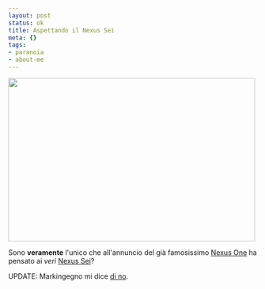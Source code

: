 ```yaml
--- 
layout: post
status: ok
title: Aspettando il Nexus Sei
meta: {}
tags: 
- paranoia
- about-me
---
```

<a href="http://www.lastknight.com/download//2010/01/roy-e1262734696317.jpg"><img src="http://www.lastknight.com/download//2010/01/roy-e1262734696317.jpg" alt="" title="roy" width="499" height="330" class="aligncenter size-full wp-image-1756" /></a>  
  
Sono **veramente** l'unico che all'annuncio del già famosissimo [Nexus One](http://www.google.com/phone) ha pensato ai _veri_ [Nexus Sei](http://en.wikipedia.org/wiki/Replicant)?  
  
UPDATE: Markingegno mi dice [di no](http://bits.blogs.nytimes.com/2009/12/15/is-the-google-phone-an-unauthorized-replicant/). 
